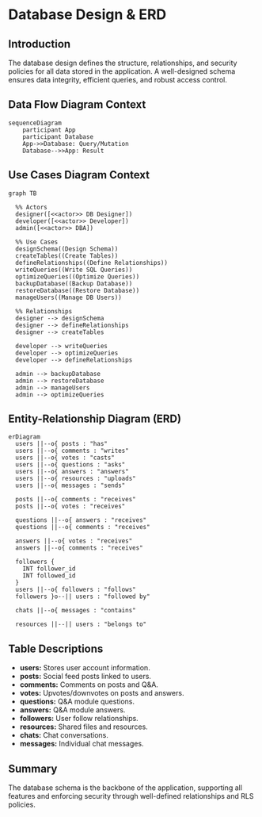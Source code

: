 # Database Design & ERD

## Introduction
The database design defines the structure, relationships, and security policies for all data stored in the application. A well-designed schema ensures data integrity, efficient queries, and robust access control.

## Data Flow Diagram Context
```mermaid
sequenceDiagram
    participant App
    participant Database
    App->>Database: Query/Mutation
    Database-->>App: Result
```

## Use Cases Diagram Context
```mermaid
graph TB

  %% Actors
  designer([<<actor>> DB Designer])
  developer([<<actor>> Developer])
  admin([<<actor>> DBA])

  %% Use Cases
  designSchema((Design Schema))
  createTables((Create Tables))
  defineRelationships((Define Relationships))
  writeQueries((Write SQL Queries))
  optimizeQueries((Optimize Queries))
  backupDatabase((Backup Database))
  restoreDatabase((Restore Database))
  manageUsers((Manage DB Users))

  %% Relationships
  designer --> designSchema
  designer --> defineRelationships
  designer --> createTables

  developer --> writeQueries
  developer --> optimizeQueries
  developer --> defineRelationships

  admin --> backupDatabase
  admin --> restoreDatabase
  admin --> manageUsers
  admin --> optimizeQueries
```


## Entity-Relationship Diagram (ERD)

```mermaid
erDiagram
  users ||--o{ posts : "has"
  users ||--o{ comments : "writes"
  users ||--o{ votes : "casts"
  users ||--o{ questions : "asks"
  users ||--o{ answers : "answers"
  users ||--o{ resources : "uploads"
  users ||--o{ messages : "sends"

  posts ||--o{ comments : "receives"
  posts ||--o{ votes : "receives"

  questions ||--o{ answers : "receives"
  questions ||--o{ comments : "receives"

  answers ||--o{ votes : "receives"
  answers ||--o{ comments : "receives"

  followers {
    INT follower_id
    INT followed_id
  }
  users ||--o{ followers : "follows"
  followers }o--|| users : "followed by"

  chats ||--o{ messages : "contains"

  resources ||--|| users : "belongs to"
```


## Table Descriptions
- **users:** Stores user account information.
- **posts:** Social feed posts linked to users.
- **comments:** Comments on posts and Q&A.
- **votes:** Upvotes/downvotes on posts and answers.
- **questions:** Q&A module questions.
- **answers:** Q&A module answers.
- **followers:** User follow relationships.
- **resources:** Shared files and resources.
- **chats:** Chat conversations.
- **messages:** Individual chat messages.

## Summary
The database schema is the backbone of the application, supporting all features and enforcing security through well-defined relationships and RLS policies. 